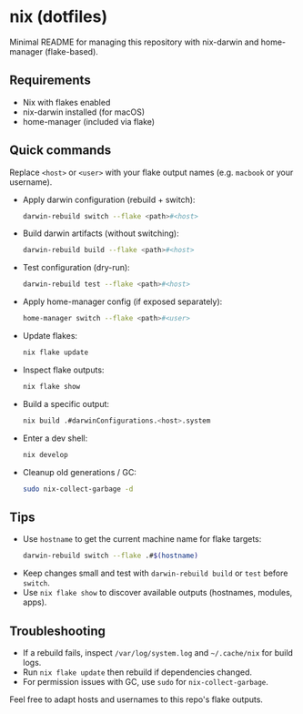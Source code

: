 # nix (dotfiles)

Minimal README for managing this repository with nix-darwin and home-manager (flake-based).

## Requirements
- Nix with flakes enabled
- nix-darwin installed (for macOS)
- home-manager (included via flake)

## Quick commands

Replace `<host>` or `<user>` with your flake output names (e.g. `macbook` or your username).

- Apply darwin configuration (rebuild + switch):
    ```sh
    darwin-rebuild switch --flake <path>#<host>
    ```
- Build darwin artifacts (without switching):
    ```sh
    darwin-rebuild build --flake <path>#<host>
    ```
- Test configuration (dry-run):
    ```sh
    darwin-rebuild test --flake <path>#<host>
    ```
- Apply home-manager config (if exposed separately):
    ```sh
    home-manager switch --flake <path>#<user>
    ```

- Update flakes:
    ```sh
    nix flake update
    ```
- Inspect flake outputs:
    ```sh
    nix flake show
    ```
- Build a specific output:
    ```sh
    nix build .#darwinConfigurations.<host>.system
    ```
- Enter a dev shell:
    ```sh
    nix develop
    ```

- Cleanup old generations / GC:
    ```sh
    sudo nix-collect-garbage -d
    ```

## Tips
- Use `hostname` to get the current machine name for flake targets:
    ```sh
    darwin-rebuild switch --flake .#$(hostname)
    ```
- Keep changes small and test with `darwin-rebuild build` or `test` before `switch`.
- Use `nix flake show` to discover available outputs (hostnames, modules, apps).

## Troubleshooting
- If a rebuild fails, inspect `/var/log/system.log` and `~/.cache/nix` for build logs.
- Run `nix flake update` then rebuild if dependencies changed.
- For permission issues with GC, use `sudo` for `nix-collect-garbage`.

Feel free to adapt hosts and usernames to this repo's flake outputs.

